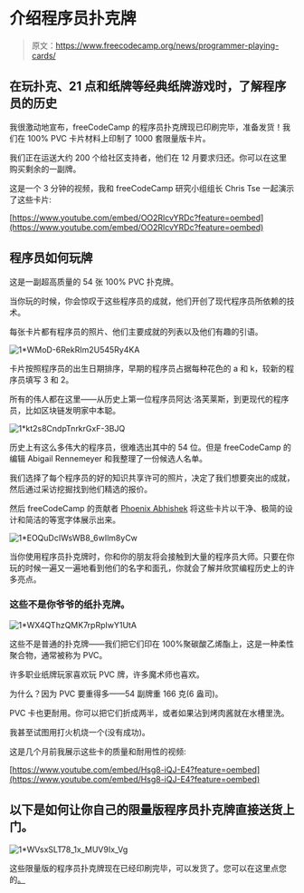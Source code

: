 # 介绍程序员扑克牌

> 原文：<https://www.freecodecamp.org/news/programmer-playing-cards/>

## 在玩扑克、21 点和纸牌等经典纸牌游戏时，了解程序员的历史

我很激动地宣布，freeCodeCamp 的程序员扑克牌现已印刷完毕，准备发货！我们在 100% PVC 卡片材料上印制了 1000 套限量版卡片。

我们正在运送大约 200 个给社区支持者，他们在 12 月要求归还。你可以在这里购买剩余的一副牌。

这是一个 3 分钟的视频，我和 freeCodeCamp 研究小组组长 Chris Tse 一起演示了这些卡片:

[https://www.youtube.com/embed/OO2RlcvYRDc?feature=oembed](https://www.youtube.com/embed/OO2RlcvYRDc?feature=oembed)

## 程序员如何玩牌

这是一副超高质量的 54 张 100% PVC 扑克牌。

当你玩的时候，你会惊叹于这些程序员的成就，他们开创了现代程序员所依赖的技术。

每张卡片都有程序员的照片、他们主要成就的列表以及他们有趣的引语。

![1*WMoD-6RekRIm2U545Ry4KA](img/9354c87f967707d87db4d6722d7e5500.png)

卡片按照程序员的出生日期排序，早期的程序员占据每种花色的 a 和 k，较新的程序员填写 3 和 2。

所有的伟人都在这里——从历史上第一位程序员阿达·洛芙莱斯，到更现代的程序员，比如区块链发明家中本聪。

![1*kt2s8CndpTnrkrGxF-3BJQ](img/c060e62ad0e89e687e9dc2fa41fb062e.png)

历史上有这么多伟大的程序员，很难选出其中的 54 位。但是 freeCodeCamp 的编辑 Abigail Rennemeyer 和我整理了一份候选人名单。

我们选择了每个程序员的好的知识共享许可的照片，决定了我们想要突出的成就，然后通过采访挖掘找到他们精选的报价。

然后 freeCodeCamp 的贡献者 [Phoenix Abhishek](https://github.com/PhoeniXAbhisheK) 将这些卡片以干净、极简的设计和简洁的等宽字体展示出来。

![1*EOQuDcIWsWB8_6wIlm8yCw](img/a1573f4a3884bc2151a0d6db44f5adaf.png)

当你使用程序员扑克牌时，你和你的朋友将会接触到大量的程序员大师。只要在你玩的时候一遍又一遍地看到他们的名字和面孔，你就会了解并欣赏编程历史上的许多亮点。

### 这些不是你爷爷的纸扑克牌。

![1*WX4QThzQMK7rpRpIwY1UtA](img/a4dee787400e88e84509886d62c51562.png)

这些不是普通的扑克牌——我们把它们印在 100%聚碳酸乙烯酯上，这是一种柔性聚合物，通常被称为 PVC。

许多职业纸牌玩家喜欢玩 PVC 牌，许多魔术师也喜欢。

为什么？因为 PVC 要重得多——54 副牌重 166 克(6 盎司)。

PVC 卡也更耐用。你可以把它们折成两半，或者如果沾到烤肉酱就在水槽里洗。

我甚至试图用打火机烧一个(没有成功)。

这是几个月前我展示这些卡的质量和耐用性的视频:

[https://www.youtube.com/embed/Hsg8-iQJ-E4?feature=oembed](https://www.youtube.com/embed/Hsg8-iQJ-E4?feature=oembed)

## 以下是如何让你自己的限量版程序员扑克牌直接送货上门。

![1*WVsxSLT78_1x_MUV9Ix_Vg](img/2137662a33ff992baf6bf0095595b687.png)

这些限量版的程序员扑克牌现在已经印刷完毕，可以发货了。您可以在这里点您的[。](https://freecodecamp.typeform.com/to/a08zoC)